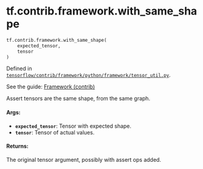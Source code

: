 <div itemscope itemtype="http://developers.google.com/ReferenceObject">
<meta itemprop="name" content="tf.contrib.framework.with_same_shape" />
</div>

# tf.contrib.framework.with_same_shape

``` python
tf.contrib.framework.with_same_shape(
    expected_tensor,
    tensor
)
```



Defined in [`tensorflow/contrib/framework/python/framework/tensor_util.py`](https://www.tensorflow.org/code/tensorflow/contrib/framework/python/framework/tensor_util.py).

See the guide: [Framework (contrib)](../../../../../api_guides/python/contrib.framework.md)

Assert tensors are the same shape, from the same graph.

#### Args:

* <b>`expected_tensor`</b>: Tensor with expected shape.
* <b>`tensor`</b>: Tensor of actual values.

#### Returns:

The original tensor argument, possibly with assert ops added.